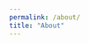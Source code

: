 ```yaml
---
permalink: /about/
title: "About"
---
```


<object data="assets\docs\Resume.pdf" width="1000" height="1000" type='application/pdf'></object>